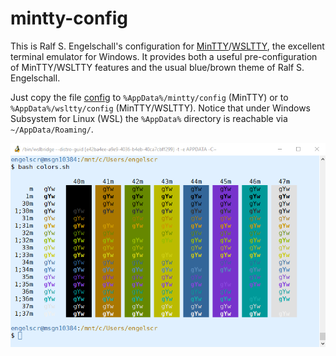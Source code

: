 
mintty-config
=============

This is Ralf S. Engelschall's configuration for
[MinTTY](https://mintty.github.io/)/[WSLTTY](https://github.com/mintty/wsltty),
the excellent terminal emulator for Windows. It provides both a useful
pre-configuration of MinTTY/WSLTTY features and the usual blue/brown theme
of Ralf S. Engelschall. 

Just copy the file [config](./config) to `%AppData%/mintty/config`
(MinTTY) or to `%AppData%/wsltty/config` (MinTTY/WSLTTY). Notice that under
Windows Subsystem for Linux (WSL) the `%AppData%` directory is reachable via `~/AppData/Roaming/`.

![wsltty](screenshot.png)

